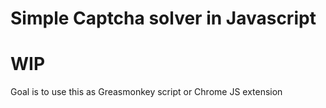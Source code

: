 # Simple Captcha solver in Javascript
# WIP
Goal is to use this as Greasmonkey script or Chrome JS extension
